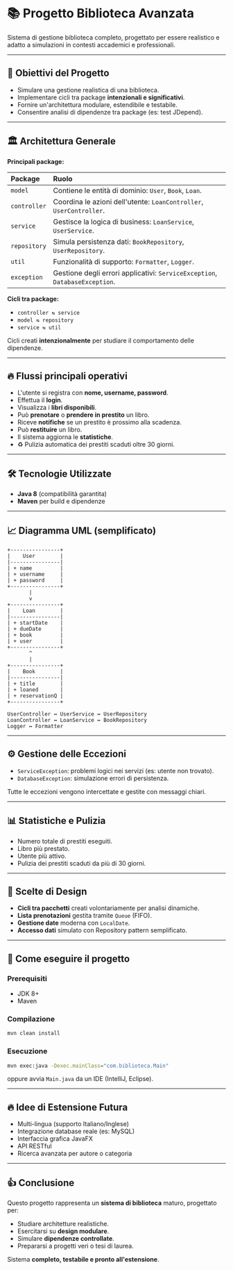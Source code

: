 
# 📚 Progetto Biblioteca Avanzata

Sistema di gestione biblioteca completo, progettato per essere realistico e adatto a simulazioni in contesti accademici e professionali.

---

## 🎯 Obiettivi del Progetto

- Simulare una gestione realistica di una biblioteca.
- Implementare cicli tra package **intenzionali e significativi**.
- Fornire un'architettura modulare, estendibile e testabile.
- Consentire analisi di dipendenze tra package (es: test JDepend).

---

## 🏛️ Architettura Generale

**Principali package:**

| Package | Ruolo |
|:--------|:------|
| `model` | Contiene le entità di dominio: `User`, `Book`, `Loan`. |
| `controller` | Coordina le azioni dell'utente: `LoanController`, `UserController`. |
| `service` | Gestisce la logica di business: `LoanService`, `UserService`. |
| `repository` | Simula persistenza dati: `BookRepository`, `UserRepository`. |
| `util` | Funzionalità di supporto: `Formatter`, `Logger`. |
| `exception` | Gestione degli errori applicativi: `ServiceException`, `DatabaseException`. |

**Cicli tra package:**

- `controller ⇆ service`
- `model ⇆ repository`
- `service ⇆ util`

Cicli creati **intenzionalmente** per studiare il comportamento delle dipendenze.

---

## 🔥 Flussi principali operativi

- L'utente si registra con **nome, username, password**.
- Effettua il **login**.
- Visualizza i **libri disponibili**.
- Può **prenotare** o **prendere in prestito** un libro.
- Riceve **notifiche** se un prestito è prossimo alla scadenza.
- Può **restituire** un libro.
- Il sistema aggiorna le **statistiche**.
- ♻️ Pulizia automatica dei prestiti scaduti oltre 30 giorni.

---

## 🛠️ Tecnologie Utilizzate

- **Java 8** (compatibilità garantita)
- **Maven** per build e dipendenze

---

## 📈 Diagramma UML (semplificato)

```plaintext
+----------------+
|    User        |
|----------------|
| + name         |
| + username     |
| + password     |
+----------------+
       |
       v
+----------------+
|    Loan        |
|----------------|
| + startDate    |
| + dueDate      |
| + book         |
| + user         |
+----------------+
       ^
       |
+----------------+
|    Book        |
|----------------|
| + title        |
| + loaned       |
| + reservationQ |
+----------------+

UserController ↔ UserService ↔ UserRepository
LoanController ↔ LoanService ↔ BookRepository
Logger ↔ Formatter
```

---

## ⚙️ Gestione delle Eccezioni

- `ServiceException`: problemi logici nei servizi (es: utente non trovato).
- `DatabaseException`: simulazione errori di persistenza.

Tutte le eccezioni vengono intercettate e gestite con messaggi chiari.

---

## 📊 Statistiche e Pulizia

- Numero totale di prestiti eseguiti.
- Libro più prestato.
- Utente più attivo.
- Pulizia dei prestiti scaduti da più di 30 giorni.

---

## 🧠 Scelte di Design

- **Cicli tra pacchetti** creati volontariamente per analisi dinamiche.
- **Lista prenotazioni** gestita tramite `Queue` (FIFO).
- **Gestione date** moderna con `LocalDate`.
- **Accesso dati** simulato con Repository pattern semplificato.

---

## 🚀 Come eseguire il progetto

### Prerequisiti

- JDK 8+
- Maven

### Compilazione

```bash
mvn clean install
```

### Esecuzione

```bash
mvn exec:java -Dexec.mainClass="com.biblioteca.Main"
```

oppure avvia `Main.java` da un IDE (IntelliJ, Eclipse).

---

## 🔥 Idee di Estensione Futura

- Multi-lingua (supporto Italiano/Inglese)
- Integrazione database reale (es: MySQL)
- Interfaccia grafica JavaFX
- API RESTful
- Ricerca avanzata per autore o categoria

---

## 👍 Conclusione

Questo progetto rappresenta un **sistema di biblioteca** maturo, progettato per:
- Studiare architetture realistiche.
- Esercitarsi su **design modulare**.
- Simulare **dipendenze controllate**.
- Prepararsi a progetti veri o tesi di laurea.

Sistema **completo, testabile e pronto all'estensione**.
